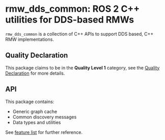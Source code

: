 # rmw_dds_common: ROS 2 C++ utilities for DDS-based RMWs

`rmw_dds_common` is a collection of C++ APIs to support DDS based, C++ RMW implementations.

## Quality Declaration

This package claims to be in the **Quality Level 1** category, see the [Quality Declaration](rmw_dds_common/QUALITY_DECLARATION.md) for more details.

## API

This package contains:

- Generic graph cache
- Common discovery messages
- Data types and utilities

See [feature list](rmw_dds_common/docs/FEATURES.md) for further reference.
